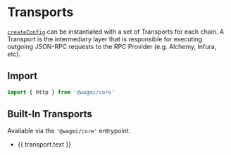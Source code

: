 <script setup>
import { getSidebar } from '../../.vitepress/sidebar'

const transports = getSidebar()['/core']
  .find(x => x.text.includes('Configuration')).items
  .find(x => x.text.includes('Transports')).items
  .sort((a, b) => a.text.localeCompare(b.text))
</script>

# Transports

[`createConfig`](/core/api/createConfig) can be instantiated with a set of Transports for each chain. A Transport is the intermediary layer that is responsible for executing outgoing JSON-RPC requests to the RPC Provider (e.g. Alchemy, Infura, etc).

## Import

```ts
import { http } from '@wagmi/core'
```

## Built-In Transports

Available via the `'@wagmi/core'` entrypoint.

<ul>
  <li v-for="transport of transports">
    <a :href="transport.link">{{ transport.text }}</a>
  </li>
</ul>

